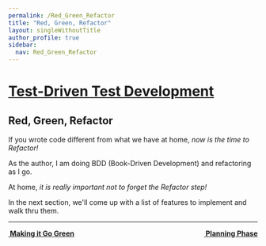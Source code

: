 ```yaml
---
permalink: /Red_Green_Refactor
title: "Red, Green, Refactor"
layout: singleWithoutTitle
author_profile: true
sidebar:
  nav: Red_Green_Refactor
---
```

<h1><a href="/Test_Driven_Test_Development">Test-Driven Test Development</a></h1>

## Red, Green, Refactor

If you wrote code different from what we have at home, _now is the time to Refactor!_

As the author, I am doing BDD (Book-Driven Development) and refactoring as I go.

At home, _it is really important not to forget the Refactor step!_

In the next section, we'll come up with a list of features to implement and walk thru them.

---

<a class="reading-navigation next" href="/Planning_Phase" style="float: right;"><i class="fas fa-arrow-alt-circle-right"></i><strong> &nbsp;Planning Phase</strong></a><a class="reading-navigation previous" href="/Making_it_Go_Green"><i class="fas fa-arrow-alt-circle-left"></i><strong> &nbsp;Making it Go Green</strong></a>